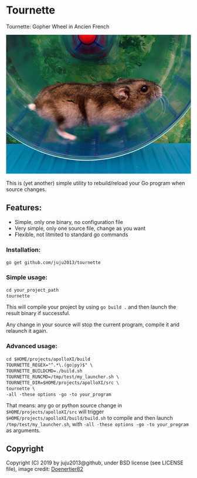# Tournette

Tournette: Gopher Wheel in Ancien French

![hamster](hamster.jpg)


This is (yet another) simple utility to rebuild/reload your Go program when source changes.

## Features:

 * Simple, only one binary, no configuration file
 * Very simple, only one source file, change as you want
 * Flexible, not litmited to standard go commands

### Installation:

```
go get github.com/juju2013/tournette
```

### Simple usage:

```
cd your_project_path
tournette
```

This will compile your project by using `go build .` and then launch the result binary if successful.

Any change in your source will stop the current program, compile it and relaunch it again.

### Advanced usage:

```
cd $HOME/projects/apolloXI/build
TOURNETTE_REGEX="^.*\.(go|py)$" \
TOURNETTE_BUILDCMD=./build.sh
TOURNETTE_RUNCMD=/tmp/test/my_launcher.sh \
TOURNETTE_DIR=$HOME/projects/apolloXI/src \
tournette \
-all -these options -go -to your_program
```

That means: any go or python source change in `$HOME/projects/apolloXI/src` will trigger `$HOME/projects/apolloXI/build/build.sh` to compile 
and then launch `/tmp/test/my_launcher.sh`,
with `-all -these options -go -to your_program` as arguments.

## Copyright

Copyright (C) 2019 by juju2013@github, under BSD license (see LICENSE file),
image credit: [Doenertier82](https://en.wikipedia.org/wiki/File:Phodopus_sungorus_-_Hamsterkraftwerk.jpg)
